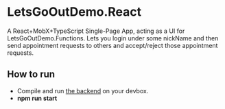 # LetsGoOutDemo.React

A React+MobX+TypeScript Single-Page App, acting as a UI for LetsGoOutDemo.Functions.
Lets you login under some nickName and then send appointment requests to others and accept/reject those appointment requests.

## How to run

* Compile and run [the backend](https://github.com/scale-tone/LetsGoOutDemo/tree/master/letsgooutdemo.functions) on your devbox.
* **npm run start**
